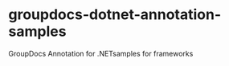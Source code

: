groupdocs-dotnet-annotation-samples
===================================

GroupDocs Annotation for .NETsamples for frameworks
